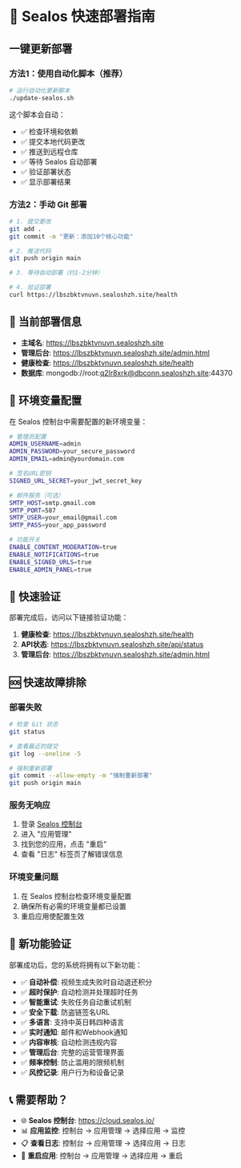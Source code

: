 # 🚀 Sealos 快速部署指南

## 一键更新部署

### 方法1：使用自动化脚本（推荐）

```bash
# 运行自动化更新脚本
./update-sealos.sh
```

这个脚本会自动：
- ✅ 检查环境和依赖
- ✅ 提交本地代码更改
- ✅ 推送到远程仓库
- ✅ 等待 Sealos 自动部署
- ✅ 验证部署状态
- ✅ 显示部署结果

### 方法2：手动 Git 部署

```bash
# 1. 提交更改
git add .
git commit -m "更新：添加10个核心功能"

# 2. 推送代码
git push origin main

# 3. 等待自动部署（约1-2分钟）

# 4. 验证部署
curl https://lbszbktvnuvn.sealoshzh.site/health
```

## 🎯 当前部署信息

- **主域名**: https://lbszbktvnuvn.sealoshzh.site
- **管理后台**: https://lbszbktvnuvn.sealoshzh.site/admin.html
- **健康检查**: https://lbszbktvnuvn.sealoshzh.site/health
- **数据库**: mongodb://root:q2lr8xrk@dbconn.sealoshzh.site:44370

## 🔧 环境变量配置

在 Sealos 控制台中需要配置的新环境变量：

```bash
# 管理员配置
ADMIN_USERNAME=admin
ADMIN_PASSWORD=your_secure_password
ADMIN_EMAIL=admin@yourdomain.com

# 签名URL密钥
SIGNED_URL_SECRET=your_jwt_secret_key

# 邮件服务（可选）
SMTP_HOST=smtp.gmail.com
SMTP_PORT=587
SMTP_USER=your_email@gmail.com
SMTP_PASS=your_app_password

# 功能开关
ENABLE_CONTENT_MODERATION=true
ENABLE_NOTIFICATIONS=true
ENABLE_SIGNED_URLS=true
ENABLE_ADMIN_PANEL=true
```

## 📱 快速验证

部署完成后，访问以下链接验证功能：

1. **健康检查**: https://lbszbktvnuvn.sealoshzh.site/health
2. **API状态**: https://lbszbktvnuvn.sealoshzh.site/api/status
3. **管理后台**: https://lbszbktvnuvn.sealoshzh.site/admin.html

## 🆘 快速故障排除

### 部署失败
```bash
# 检查 Git 状态
git status

# 查看最近的提交
git log --oneline -5

# 强制重新部署
git commit --allow-empty -m "强制重新部署"
git push origin main
```

### 服务无响应
1. 登录 [Sealos 控制台](https://cloud.sealos.io/)
2. 进入 "应用管理"
3. 找到您的应用，点击 "重启"
4. 查看 "日志" 标签页了解错误信息

### 环境变量问题
1. 在 Sealos 控制台检查环境变量配置
2. 确保所有必需的环境变量都已设置
3. 重启应用使配置生效

## 🎉 新功能验证

部署成功后，您的系统将拥有以下新功能：

- ✅ **自动补偿**: 视频生成失败时自动退还积分
- ✅ **超时保护**: 自动检测并处理超时任务
- ✅ **智能重试**: 失败任务自动重试机制
- ✅ **安全下载**: 防盗链签名URL
- ✅ **多语言**: 支持中英日韩四种语言
- ✅ **实时通知**: 邮件和Webhook通知
- ✅ **内容审核**: 自动检测违规内容
- ✅ **管理后台**: 完整的运营管理界面
- ✅ **频率控制**: 防止滥用的限频机制
- ✅ **风控记录**: 用户行为和设备记录

## 📞 需要帮助？

- 🌐 **Sealos 控制台**: https://cloud.sealos.io/
- 📊 **应用监控**: 控制台 → 应用管理 → 选择应用 → 监控
- 📋 **查看日志**: 控制台 → 应用管理 → 选择应用 → 日志
- 🔄 **重启应用**: 控制台 → 应用管理 → 选择应用 → 重启 